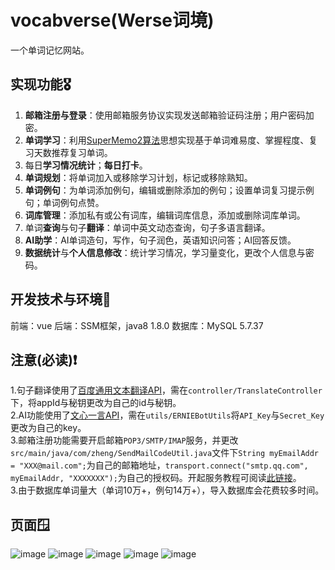 # vocabverse(Werse词境)
一个单词记忆网站。
## 实现功能🎖️
1. **邮箱注册与登录**：使用邮箱服务协议实现发送邮箱验证码注册；用户密码加密。
2. **单词学习**：利用[SuperMemo2算法](https://supermemo.guru/wiki/SuperMemo_1.0_for_DOS_(1987)#Algorithm_SM-2)思想实现基于单词难易度、掌握程度、复习天数推荐复习单词。
3. 每日**学习情况统计**；**每日打卡**。
4. **单词规划**：将单词加入或移除学习计划，标记或移除熟知。
5. **单词例句**：为单词添加例句，编辑或删除添加的例句；设置单词复习提示例句；单词例句点赞。
6. **词库管理**：添加私有或公有词库，编辑词库信息，添加或删除词库单词。
7. 单词**查询**与句子**翻译**：单词中英文动态查询，句子多语言翻译。
8. **AI助学**：AI单词造句，写作，句子润色，英语知识问答；AI回答反馈。
9. **数据统计**与**个人信息修改**：统计学习情况，学习量变化，更改个人信息与密码。
## 开发技术与环境🔬
前端：vue
后端：SSM框架，java8 1.8.0
数据库：MySQL 5.7.37
## 注意(必读)❗
 1.句子翻译使用了[百度通用文本翻译API](https://api.fanyi.baidu.com/product/113)，需在`controller/TranslateController`下，将appId与秘钥更改为自己的id与秘钥。  
 2.AI功能使用了[文心一言API](https://cloud.baidu.com/doc/WENXINWORKSHOP/s/clntwmv7t)，需在`utils/ERNIEBotUtils`将`API_Key`与`Secret_Key`更改为自己的key。  
 3.邮箱注册功能需要开启邮箱`POP3/SMTP/IMAP`服务，并更改`src/main/java/com/zheng/SendMailCodeUtil.java`文件下`String myEmailAddr = "XXX@mail.com";`为自己的邮箱地址，`transport.connect("smtp.qq.com", myEmailAddr, "XXXXXXX");`为自己的授权码。开起服务教程可阅读[此链接](https://blog.csdn.net/qq_42263280/article/details/129584017)。  
 3.由于数据库单词量大（单词10万+，例句14万+），导入数据库会花费较多时间。
## 页面🪟
![image](https://github.com/zhenghaoyang24/vocabverse/assets/95458562/81fb1141-2e53-4b82-9d8b-3ab0ddb9f2b2)
![image](https://github.com/zhenghaoyang24/vocabverse/assets/95458562/2d207acb-e87f-4b81-9c48-6f03548e61bc)
![image](https://github.com/zhenghaoyang24/vocabverse/assets/95458562/03ee35ce-6af5-4545-aaac-037b8ee2c52e)
![image](https://github.com/zhenghaoyang24/vocabverse/assets/95458562/19601848-e5b4-4e64-afaa-610c61027e9b)
![image](https://github.com/zhenghaoyang24/vocabverse/assets/95458562/9aea1d67-1fd6-488a-8f00-07b1ebd2c594)




